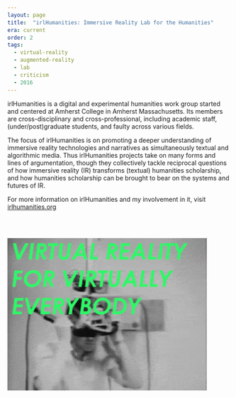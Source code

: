 ```yaml
---
layout: page
title:  "irlHumanities: Immersive Reality Lab for the Humanities"
era: current
order: 2
tags:
  - virtual-reality
  - augmented-reality
  - lab
  - criticism
  - 2016
---
```


irlHumanities is a digital and experimental humanities work group started and centered at Amherst College in Amherst Massachusetts. Its members are cross-disciplinary and cross-professional, including academic staff, (under/post)graduate students, and faulty across various fields.

The focus of irlHumanities is on promoting a deeper understanding of immersive reality technologies and narratives as simultaneously textual and algorithmic media. Thus irlHumanities projects take on many forms and lines of argumentation, though they collectively tackle reciprocal questions of how immersive reality (IR) transforms (textual) humanities scholarship, and how humanities scholarship can be brought to bear on the systems and futures of IR.

For more information on irlHumanities and my involvement in it, visit [irlhumanities.org](http://irlhumanities.org/)

<br><br>

<img src="/images/ViRVE.gif" style="width:450px;"/>
